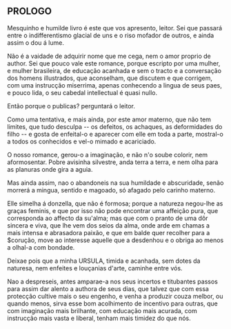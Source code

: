 ## PROLOGO

Mesquinho e humilde livro é este que vos apresento, leitor. Sei que passará entre o indifferentismo glacial de uns e o riso mofador de outros, e ainda assim o dou á lume.

Não é a vaidade de adquirir nome que me cega, nem o amor proprio de author. Sei que pouco vale este romance, porque escripto por uma mulher, e mulher brasileira, de educação acanhada e sem o tracto e a conversação dos homens illustrados, que aconselham, que discutem e que corrigem, com uma instrucção miserrima, apenas conhecendo a lingua de seus paes, e pouco lida, o seu cabedal intellectual é quasi nullo.

Então porque o publicas? perguntará o leitor.

Como uma tentativa, e mais ainda, por este amor materno, que não tem limites, que tudo desculpa -- os defeitos, os achaques, as deformidades do filho -- e gosta de enfeital-o e aparecer com elle em toda a parte, mostral-o a todos os conhecidos e vel-o mimado e acariciado.

O nosso romance, gerou-o a imaginação, e não n'o soube colorir, nem aformosentar. Pobre avisinha silvestre, anda terra a terra, e nem olha para as planuras onde gira a aguia.

Mas ainda assim, nao o abandoneis na sua humildade e abscuridade, senão morrerá a mingua, sentido e magoado, só afagado pelo carinho materno.

Elle simelha á donzella, que não é formosa; porque a natureza negou-lhe as graças feminis, e que por isso não pode encontrar uma affeição pura, que corresponda ao affecto da su'alma; mas que com o pranto de uma dôr sincera e viva, que lhe vem dos seios da alma, onde arde em chamas a mais intensa e abrasadora paixão, e que em balde quer recolher para a $corução, move ao interesse aquelle que a desdenhou e o obriga ao menos a olhal-a com bondade.

Deixae pois que a minha URSULA, timida e acanhada, sem dotes da naturesa, nem enfeites e louçanias d'arte, caminhe entre vós.

Nao a despreseis, antes amparae-a nos seus incertos e titubantes passos para assim dar alento a authora de seus dias, que talvez que com essa protecção cultive mais o seu engenho, e venha a produzir couza melbor, ou quando menos, sirva esse bom acolhimento de incentivo para outras, que com imaginação mais brilhante, com educação mais acurada, com instrucção mais vasta e liberal, tenham mais timidez do que nós. 